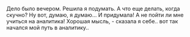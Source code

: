 Дело было вечером. Решила я подумать. А что еще делать, когда скучно?
Ну вот, думаю, я думаю...
И придумала!
А не пойти ли мне учиться на аналитика!
Хорошая мысль, - сказала я себе..
вот так начался мой путь в аналитику..
